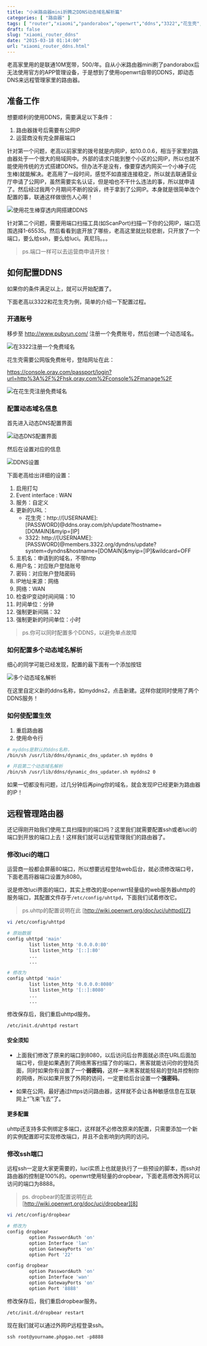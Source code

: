 ```yaml
---
title: "小米路由器mini折腾之DDNS动态域名解析篇"
categories: [ "路由器" ]
tags: [ "router","xiaomi","pandorabox","openwrt","ddns","3322","花生壳","myddns" ]
draft: false
slug: "xiaomi_router_ddns"
date: "2015-03-18 01:14:00"
url: "xiaomi_router_ddns.html"
---
```


老高家里用的是联通10M宽带，500/年。自从小米路由器mini刷了pandorabox后无法使用官方的APP管理设备，于是想到了使用openwrt自带的DDNS，即动态DNS来远程管理家里的路由器。


<!--more-->


## 准备工作

想要顺利的使用DDNS，需要满足以下条件：

1. 路由器拨号后需要有公网IP
1. 运营商没有完全屏蔽端口

针对第一个问题，老高以前家里的拨号就是内网IP，如10.0.0.6，相当于家里的路由器处于一个很大的局域网中。外部的请求只能到整个小区的公网IP，所以也就不能使用传统的方式搭建DDNS。但办法不是没有，像要穿透内网买一个小棒子(花生棒)就能解决。老高用了一段时间，感觉不如直接连接稳定，所以就去联通营业厅申请了公网IP，虽然需要实名认证，但是咱也不干什么违法的事，所以就申请了。然后经过我两个月期间不断的投诉，终于拿到了公网IP。本身就是很简单改个配置的事，联通这样做很伤人心啊！

![使用花生棒穿透内网搭建DDNS][1]

针对第二个问题，需要用端口扫描工具(如ScanPort)扫描一下你的公网IP，端口范围选择1-65535。然后看看到底开放了哪些，老高这里就比较悲剧，只开放了一个端口，要么给ssh，要么给luci。真尼玛。。。

> ps.端口一样可以去运营商申请开放！

## 如何配置DDNS

如果你的条件满足以上，就可以开始配置了。

下面老高以3322和花生壳为例，简单的介绍一下配置过程。

### 开通账号

移步至 http://www.pubyun.com/ 注册一个免费账号，然后创建一个动态域名。

![在3322注册一个免费域名][2]

花生壳需要公网版免费帐号，登陆网址在此：

https://console.oray.com/passport/login?url=http%3A%2F%2Fhsk.oray.com%2Fconsole%2Fmanage%2F

![在花生壳注册免费域名][3]

### 配置动态域名信息

首先进入动态DNS配置界面

![动态DNS配置界面][4]

然后在设置对应的信息

![DDNS设置][5]

下面老高给出详细的设置：

1. 启用打勾
1. Event interface :  WAN
1. 服务：自定义
1. 更新的URL：
    - 花生壳：http://[USERNAME]:[PASSWORD]@ddns.oray.com/ph/update?hostname=[DOMAIN]&myip=[IP]
    - 3322: http://[USERNAME]:[PASSWORD]@members.3322.org/dyndns/update?system=dyndns&hostname=[DOMAIN]&myip=[IP]&wildcard=OFF
1. 主机名：申请到的域名，不带http
1. 用户名：对应账户登陆账号
1. 密码：对应账户登陆密码
1. IP地址来源：网络
1. 网络：WAN
1. 检查IP变动时间间隔：10
1. 时间单位：分钟
1. 强制更新间隔：32
1. 强制更新的时间单位：小时

> ps.你可以同时配置多个DDNS，以避免单点故障

### 如何配置多个动态域名解析

细心的同学可能已经发现，配置的最下面有一个添加按钮

![多个动态域名解析][6]

在这里自定义新的ddns名称，如myddns2，点击新建。这样你就同时使用了两个DDNS服务！

### 如何使配置生效

1. 重启路由器
2. 使用命令行

```bash
# myddns是默认的ddns名称，
/bin/sh /usr/lib/ddns/dynamic_dns_updater.sh myddns 0

# 开启第二个动态域名解析
/bin/sh /usr/lib/ddns/dynamic_dns_updater.sh myddns2 0
```

如果一切都没有问题，过几分钟后再ping你的域名，就会发现IP已经更新为路由器的IP！

## 远程管理路由器

还记得刚开始我们使用工具扫描到的端口吗？这里我们就需要配置ssh或者luci的端口到开放的端口上去！这样我们就可以远程管理我们的路由器了。

### 修改luci的端口

运营商一般都会屏蔽80端口，所以想要远程登陆web后台，就必须修改端口号，下面老高将器端口设置为8080。

说是修改luci界面的端口，其实上修改的是openwrt轻量级的web服务器uhttp的服务端口，其配置文件存于`/etc/config/uhttpd`，下面我们试着修改它。

> ps.uhttp的配置说明在此 [http://wiki.openwrt.org/doc/uci/uhttpd][7]

```bash
vi /etc/config/uhttpd

# 原始数据
config uhttpd 'main'
        list listen_http '0.0.0.0:80'
        list listen_http '[::]:80'
        ...
        ...

# 修改为
config uhttpd 'main'
        list listen_http '0.0.0.0:8080'
        list listen_http '[::]:8080'
        ...
        ...
```

修改保存后，我们重启uhttpd服务。

```bash
/etc/init.d/uhttpd restart
```

#### 安全须知

- 上面我们修改了原来的端口到8080，以后访问后台界面就必须在URL后面加端口号，但是如果遇到了网络黑客扫描了你的端口，黑客就能访问你的登陆页面，同时如果你有设置了一个**弱密码**，这样一来黑客就能轻易的登陆并控制你的网络，所以如果开放了外网的访问，一定要给后台设置一个**强密码**。

- 如果在公网，最好通过https访问路由器，这样就不会让各种敏感信息在互联网上“飞来飞去”了。

#### 更多配置

uhttp还支持多实例绑定多端口，这样就不必修改原来的配置，只需要添加一个新的实例配置即可实现修改端口，并且不会影响到内网的访问。

### 修改ssh端口

远程ssh一定是大家更需要的，luci实质上也就是执行了一些预设的脚本，而ssh对路由器的控制是100%的。openwrt使用轻量的dropbear，下面老高修改外网可以访问的端口为8888。

> ps. dropbear的配置说明在此 [http://wiki.openwrt.org/doc/uci/dropbear][8]

```bash
vi /etc/config/dropbear

# 修改为
config dropbear
        option PasswordAuth 'on'
        option Interface 'lan'
        option GatewayPorts 'on'
        option Port '22'

config dropbear
        option PasswordAuth 'on'
        option Interface 'wan'
        option GatewayPorts 'on'
        option Port '8888'
```

修改保存后，我们重启dropbear服务。

```bash
/etc/init.d/dropbear restart
```

现在我们就可以通过外网IP远程登录ssh。

```
ssh root@yourname.phpgao.net -p8888
```

  [1]: http://ww3.sinaimg.cn/large/6735b7fagw1eq9n2guxu3j20db0gtwgs.jpg
  [2]: http://ww2.sinaimg.cn/large/6735b7fagw1eq9o3kana3j20r10baq5y.jpg
  [3]: http://ww3.sinaimg.cn/large/6735b7fagw1eqayhfus1bj20zm08wabk.jpg
  [4]: http://ww3.sinaimg.cn/large/6735b7fagw1eqasuaf30bj204h07r74i.jpg
  [5]: http://ww2.sinaimg.cn/large/6735b7fagw1eqasvkuirsj20f80j40uc.jpg
  [6]: http://ww4.sinaimg.cn/large/6735b7fagw1eqaybha361j20bh033748.jpg
  [7]: http://wiki.openwrt.org/doc/uci/uhttpd
  [8]: http://wiki.openwrt.org/doc/uci/dropbear